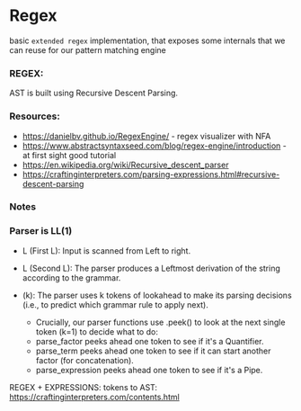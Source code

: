 # Regex

basic `extended regex` implementation, that exposes some internals that we can reuse for our pattern matching engine

### REGEX:
AST is built using Recursive Descent Parsing.
### Resources:

- https://danielbv.github.io/RegexEngine/ - regex visualizer with NFA
- https://www.abstractsyntaxseed.com/blog/regex-engine/introduction - at first sight good tutorial
- https://en.wikipedia.org/wiki/Recursive_descent_parser
- https://craftinginterpreters.com/parsing-expressions.html#recursive-descent-parsing

### Notes

### Parser is LL(1)
- L (First L): Input is scanned from Left to right.
- L (Second L): The parser produces a Leftmost derivation of the string according to the grammar.

- (k): The parser uses k tokens of lookahead to make its parsing decisions (i.e., to predict which grammar rule to apply next).
  - Crucially, our parser functions use .peek() to look at the next single token (k=1) to decide what to do:
  - parse_factor peeks ahead one token to see if it's a Quantifier.
  - parse_term peeks ahead one token to see if it can start another factor (for concatenation).
  - parse_expression peeks ahead one token to see if it's a Pipe.

REGEX + EXPRESSIONS: tokens to AST:
https://craftinginterpreters.com/contents.html
